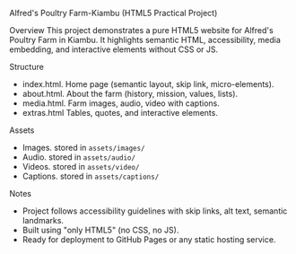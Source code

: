 Alfred's Poultry Farm-Kiambu (HTML5 Practical Project)

Overview
This project demonstrates a pure HTML5 website for Alfred's Poultry Farm in Kiambu.
It highlights semantic HTML, accessibility, media embedding, and interactive elements without CSS or JS.

Structure
- index.html. Home page (semantic layout, skip link, micro-elements).
- about.html. About the farm (history, mission, values, lists).
- media.html. Farm images, audio, video with captions.
- extras.html Tables, quotes, and interactive elements.

 Assets
- Images. stored in `assets/images/`
- Audio. stored in `assets/audio/`
- Videos. stored in `assets/video/`
- Captions. stored in `assets/captions/`

Notes
- Project follows accessibility guidelines with skip links, alt text, semantic landmarks.
- Built using "only HTML5" (no CSS, no JS).
- Ready for deployment to GitHub Pages or any static hosting service.
